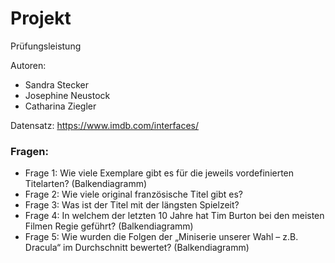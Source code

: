 # Projekt
Prüfungsleistung

Autoren:
- Sandra Stecker
- Josephine Neustock
- Catharina Ziegler

Datensatz: https://www.imdb.com/interfaces/

### Fragen:
- Frage 1: Wie viele Exemplare gibt es für die jeweils vordefinierten Titelarten? (Balkendiagramm)
- Frage 2: Wie viele original französische Titel gibt es?
- Frage 3: Was ist der Titel mit der längsten Spielzeit?
- Frage 4: In welchem der letzten 10 Jahre hat Tim Burton bei den meisten Filmen Regie geführt? (Balkendiagramm)
- Frage 5: Wie wurden die Folgen der „Miniserie unserer Wahl – z.B. Dracula“ im Durchschnitt bewertet? (Balkendiagramm)

